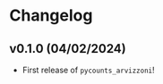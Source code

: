 # Changelog

<!--next-version-placeholder-->

## v0.1.0 (04/02/2024)

- First release of `pycounts_arvizzoni`!